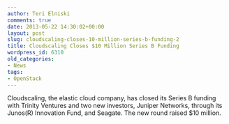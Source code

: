 ```yaml
---
author: Teri Elniski
comments: true
date: 2013-05-22 14:30:02+00:00
layout: post
slug: cloudscaling-closes-10-million-series-b-funding-2
title: Cloudscaling Closes $10 Million Series B Funding
wordpress_id: 6310
old_categories:
- News
tags:
- OpenStack
---
```


Cloudscaling, the elastic cloud company, has closed its Series B funding with Trinity Ventures and two new investors, Juniper Networks, through its Junos(R) Innovation Fund, and Seagate. The new round raised $10 million.

